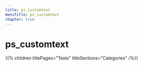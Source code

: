 ```yaml
---
title: ps_customtext
menuTitle: ps_customtext
chapter: true
---
```


# ps_customtext

{{% children titlePages="Tests" titleSections="Categories" /%}}